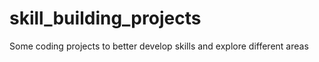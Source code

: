 # skill_building_projects
 Some coding projects to better develop skills and explore different areas
